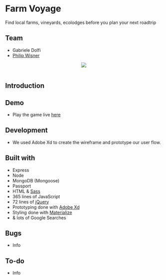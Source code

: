 # Farm Voyage
Find local farms, vineyards, ecolodges before you plan your next roadtrip

## Team
* Gabriele Dolfi
* [Philip Wisner](https://github.com/philipwisner)

<div style="text-align:center"><img src ="http://www.madeinsouthitalytoday.com/assets/uploads/Agriturismo/Agriturismo_785.jpg" /></div>

<br/>

## Introduction


## Demo
* Play the game live [here](https://)


## Development
* We used Adobe Xd to create the wireframe and prototype our user flow.


## Built with
* Express
* Node
* MongoDB (Mongoose)
* Passport
* HTML & [Sass](http://sass-lang.com/)
* 365 lines of JavaScript
* 72 lines of [jQuery](https://jquery.com/)
* Prototyping done with [Adobe Xd](https://www.adobe.com/products/experience-design.html)
* Styling done with [Materialize](https://materializecss.com/)
* & lots of Google Searches

## Bugs
* Info


## To-do
* Info
